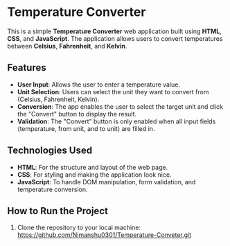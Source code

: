 # Temperature Converter

This is a simple **Temperature Converter** web application built using **HTML**, **CSS**, and **JavaScript**. The application allows users to convert temperatures between **Celsius**, **Fahrenheit**, and **Kelvin**.

## Features

- **User Input**: Allows the user to enter a temperature value.
- **Unit Selection**: Users can select the unit they want to convert from (Celsius, Fahrenheit, Kelvin).
- **Conversion**: The app enables the user to select the target unit and click the "Convert" button to display the result.
- **Validation**: The "Convert" button is only enabled when all input fields (temperature, from unit, and to unit) are filled in.

## Technologies Used

- **HTML**: For the structure and layout of the web page.
- **CSS**: For styling and making the application look nice.
- **JavaScript**: To handle DOM manipulation, form validation, and temperature conversion.

## How to Run the Project

1. Clone the repository to your local machine:
   https://github.com/Nimanshu0301/Temperature-Conveter.git

